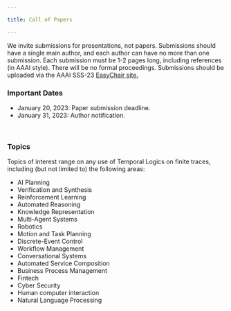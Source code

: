 ```yaml
---

title: Call of Papers

---
```


We invite submissions for presentations, not papers. Submissions should have a single main author, and each author 
can have no more than one submission. Each submission must be 1-2 pages long, including references (in AAAI style). 
There will be no formal proceedings. Submissions should be uploaded via the AAAI SSS-23 
<a href="https://easychair.org/conferences/?conf=sss23" target="_blank" > EasyChair site.</a>
<br>

<h3>Important Dates</h3>
<ul>
  <li> January 20, 2023: Paper submission deadline. </li> 
  <li> January 31, 2023: Author notification. </li>
</ul>

<br>

<h3>Topics</h3>

Topics of interest range on any use of Temporal Logics on finite traces, including (but not limited to) the following areas:
<br>

<ul>
  <li>AI Planning</li> 
  <li>Verification and Synthesis</li> 
  <li>Reinforcement Learning</li> 
  <li>Automated Reasoning</li> 
  <li>Knowledge Representation</li> 
  <li>Multi-Agent Systems</li> 
  <li>Robotics</li> 
  <li>Motion and Task Planning </li> 
  <li>Discrete-Event Control</li> 
  <li>Workflow Management</li> 
  <li>Conversational Systems  </li> 
  <li>Automated Service Composition</li> 
  <li>Business Process Management</li> 
  <li>Fintech</li> 
  <li>Cyber Security</li> 
  <li>Human computer interaction</li> 
  <li>Natural Language Processing</li> 
</ul>

<br>

